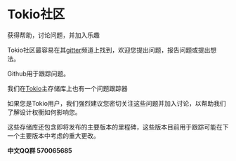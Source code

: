 # Tokio社区

获得帮助，讨论问题，并加入乐趣

Tokio社区最容易在其[gitter](https://gitter.im/tokio-rs/tokio)频道上找到，欢迎您提出问题，报告问题或提出想法。

Github用于跟踪问题。

我们在[Tokio](https://github.com/tokio-rs/tokio/issues)主存储库上也有一个问题跟踪器

如果您是Tokio用户，我们强烈建议您密切关注这些问题并加入讨论，以帮助我们了解设计权衡如何影响您。

这些存储库还包含即将发布的主要版本的里程碑，这些版本目前用于跟踪可能在下一个主要版本中考虑的重大更改。

**中文QQ群 570065685**